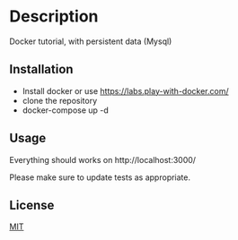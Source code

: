 # Description

Docker tutorial, with persistent data (Mysql)

## Installation

 - Install docker or use https://labs.play-with-docker.com/
 - clone the repository
 - docker-compose up -d


## Usage

Everything should works on  http://localhost:3000/

Please make sure to update tests as appropriate.

## License
[MIT](https://choosealicense.com/licenses/mit/)
